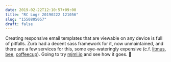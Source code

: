 ```yaml
---
date: 2019-02-22T12:10:57+09:00
title: "RC Logr 20190222 121056"
slug: "1550805057"
draft: false
---
```


Creating responsive email templates that are viewable on any device is full of pitfalls. Zurb had a decent sass framework for it, now unmaintained, and there are a few services for this, some eye-wateringly expensive (c.f. [litmus](https://litmus.com/pricing), [bee](https://beefree.io/bee-pro/pricing/), [coffeecup](https://www.coffeecup.com/email-designer/)). Going to try [mjml.io](https://mjml.io) and see how it goes. 💌
